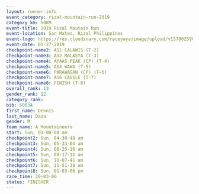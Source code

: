 ```yaml
---
layout: runner-info 
event_category: rizal-mountain-run-2019 
category_km: 50KM 
event-title: 2019 Rizal Moutain Run 
event-location: San Mateo, Rizal Philippines 
event-logo: https://res.cloudinary.com/raceyaya/image/upload/v1570025909/logo/rizal-mountain_gkfete.jpg 
event-date: 01-27-2019 
checkpoint-name2: AS1 CALAWIS (T-2) 
checkpoint-name3: AS2 MALASYA (T-3) 
checkpoint-name4: AYAAS PEAK (CP) (T-4) 
checkpoint-name5: AS4 WAWA (T-5) 
checkpoint-name6: PARAWAGAN (CP) (T-6) 
checkpoint-name7: AS6 CASILE (T-7) 
checkpoint-name8: FINISH (T-8) 
overall_rank: 13
gender_rank: 12
category_rank: 
bib: 50034
first_name: Dennis
last_name: Daza
gender: M
team_name: A Mountaineers
start: Sun, 03-00-00 am
checkpoint2: Sun, 04-30-48 am
checkpoint3: Sun, 05-33-04 am
checkpoint4: Sun, 08-25-16 am
checkpoint5: Sun, 09-17-11 am
checkpoint6: Sun, 10-07-41 am
checkpoint7: Sun, 11-51-38 am
checkpoint8: Sun, 01-03-06 pm
race_time: 10-03-06
status: FINISHER
---
```

